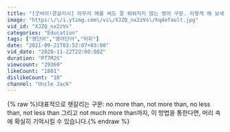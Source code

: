```yaml
---
title: "[굿바이!콩글리시] 아무리 애를 써도 잘 외워지지 않는 영어 구문. 이렇게 해 보세요"
image: "https:\/\/i.ytimg.com\/vi\/XJZQ_nx2zVs\/hqdefault.jpg"
vid_id: "XJZQ_nx2zVs"
categories: "Education"
tags: ["영단어","영어단어","어휘"]
date: "2021-09-21T03:52:07+03:00"
vid_date: "2020-11-22T22:00:08Z"
duration: "PT7M2S"
viewcount: "29369"
likeCount: "1801"
dislikeCount: "10"
channel: "Uncle Jack"
---
```

{% raw %}대표적으로 헷갈리는 구문: no more than, not more than, no less than, not less than 그리고 not much more than까지, 이 방법을 통한다면, 머리 속에 확실히 기억시킬 수 있습니다.{% endraw %}
